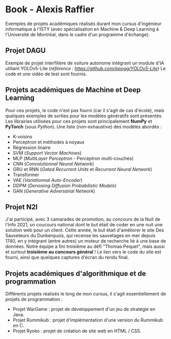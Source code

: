 # Book - Alexis Raffier
Exemples de projets académiques réalisés durant mon cursus d'ingénieur informatique à l'ISTY (avec spécialisation en Machine & Deep Learning à l'Université de Montréal, dans le cadre d'un programme d'échange).

## Projet DAGU
Exemple de projet interfilière de voiture autonome intégrant un module d'IA utiliant YOLOv5-Lite (*référence : https://github.com/ppogg/YOLOv5-Lite*)
Le code et une vidéo de test sont fournis.

## Projets académiques de Machine et Deep Learning
Pour ces projets, le code n'est pas fourni (car il s'agit de cas d'école), mais quelques exemples de sorties pour les modèles génératifs sont présentés. 
Les librairies utilisées pour ces projets sont principalement **NumPy** et **PyTorch** (sous *Python*). 
Une liste (non-exhaustive) des modèles abordés :
- K-voisins
- Perceptron et méthodes à noyaux
- Régression linaire
- SVM (*Support Vector Machines*)
- MLP (*MultiLayer Perceptron* - Perceptron multi-couches)
- CNN (*Convolutionnal Neural Network*)
- GRU et RNN (*Gated Recurrent Units* et *Recurrent Neural Network*)
- Transformer
- VAE (*Variationnal Auto-Encoder*)
- DDPM (*Denoising Diffusion Probabilistic Models*)
- GAN (*Generative Adversarial Network*) 

## Projet N2I
J'ai participé, avec 3 camarades de promotion, au concours de la Nuit de l'Info 2021, un coucours national dont le but était de coder en une nuit une solution web pour un client. Cette année, le but était d'améliorer le site Des Sauveteurs du Dunkerquois, qui recense les sauvetages en mer depuis 1740, en y intégrant (entre autres) un moteur de recherche lié à une base de données. 
Notre équipe a fini troisième au défi "Thomas Pequet", mais aussi et surtout __troisième au concours général__ !
Le lien vers le code du site est fourni, ainsi que quelques captures d'écran du rendu final.

## Projets académiques d'algorithmique et de programmation 
Différents projets réalisés le long de mon cursus, il s'agit essentiellement de projets de programmation :
- Projet WarGame : projet de développement d'un jeu de stratégie en Java.
- Projet Rummikub : projet d'implémentation d'une version du Rummikub en C.
- Projet Ryoko : projet de création de site web en HTML / CSS.
